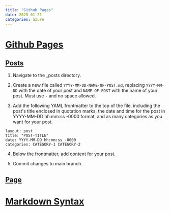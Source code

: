 ```yaml
---
title: "Github Pages"
date: 2025-01-21
categories: azure
---
```


# [Github Pages](https://docs.github.com/en/pages/setting-up-a-github-pages-site-with-jekyll/about-github-pages-and-jekyll)

## [Posts](https://docs.github.com/en/pages/setting-up-a-github-pages-site-with-jekyll/adding-content-to-your-github-pages-site-using-jekyll#adding-a-new-post-to-your-site)
1. Navigate to the _posts directory.

2. Create a new file called ``YYYY-MM-DD-NAME-OF-POST.md``, replacing ``YYYY-MM-DD`` with the date of your post and ``NAME-OF-POST`` with the name of your post. Must use ``-`` and no space allowed.

3. Add the following YAML frontmatter to the top of the file, including the post's title enclosed in quotation marks, the date and time for the post in YYYY-MM-DD hh:mm:ss -0000 format, and as many categories as you want for your post.
```
layout: post
title: "POST-TITLE"
date: YYYY-MM-DD hh:mm:ss -0000
categories: CATEGORY-1 CATEGORY-2
```

4. Below the frontmatter, add content for your post.

5. Commit changes to main branch.

## [Page](https://docs.github.com/en/pages/setting-up-a-github-pages-site-with-jekyll/adding-content-to-your-github-pages-site-using-jekyll#adding-a-new-page-to-your-site)

# [Markdown Syntax](https://www.markdownguide.org/basic-syntax/)


